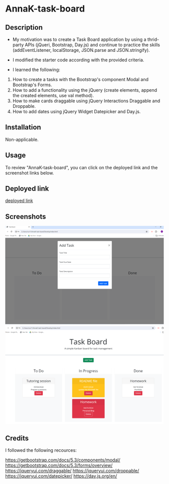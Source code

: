 # AnnaK-task-board

## Description

* My motivation was to create a Task Board application by using a thrid-party APIs (jQueri, Bootstrap, Day.js) and continue to practice the skills (addEventListener, localStorage, JSON.parse and JSON.stringify). 

* I modified the starter code according with the provided criteria.

* I learned the following:

1. How to create a tasks with the Bootstrap's component Modal and Bootstrap's Forms.
2. How to add a functionality using the jQuery (create elements, append the created elements, use val method).
3. How to make cards draggable using jQuery Interactions Draggable and Droppable.
4. How to add dates using jQuery Widget Datepicker and Day.js.

## Installation

Non-applicable.

## Usage

To review "AnnaK-task-board", you can click on the deployed link and the screenshot links below.

## Deployed link

[deployed link]()

## Screenshots

![task card](./Develop/screenshots/task%20card.png)
![task board with cards](./Develop/screenshots/task%20board%20with%20cards.png)

## Credits

I followed the following recources:

https://getbootstrap.com/docs/5.3/components/modal/
https://getbootstrap.com/docs/5.3/forms/overview/
https://jqueryui.com/draggable/
https://jqueryui.com/droppable/
https://jqueryui.com/datepicker/
https://day.js.org/en/



